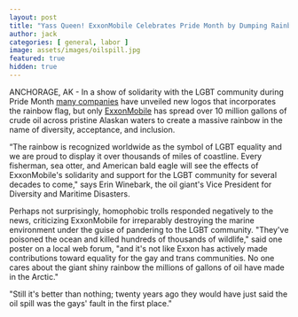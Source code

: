 ```yaml
---
layout: post
title: "Yass Queen! ExxonMobile Celebrates Pride Month by Dumping Rainbow Oil Sheen Across Arctic"
author: jack
categories: [ general, labor ]
image: assets/images/oilspill.jpg
featured: true
hidden: true
---
```


ANCHORAGE, AK - In a show of solidarity with the LGBT community during Pride Month [many companies](https://www.buzzfeed.com/jarrylee/beautiful-rainbow-brand-logos-celebrating-marriage-equality) have unveiled new logos that incorporates the rainbow flag, but only [ExxonMobile](https://finance.yahoo.com/quote/XOM) has spread over 10 million gallons of crude oil across pristine Alaskan waters to create a massive rainbow in the name of diversity, acceptance, and inclusion.

“The rainbow is recognized worldwide as the symbol of LGBT equality and we are proud to display it over thousands of miles of coastline. Every fisherman, sea otter, and American bald eagle will see the effects of ExxonMobile's solidarity and support for the LGBT community for several decades to come," says Erin Winebark, the oil giant's Vice President for Diversity and Maritime Disasters.

Perhaps not surprisingly, homophobic trolls responded negatively to the news, criticizing ExxonMobile for irreparably destroying the marine environment under the guise of pandering to the LGBT community. "They've poisoned the ocean and killed hundreds of thousands of wildlife," said one poster on a local web forum, "and it's not like Exxon has actively made contributions toward equality for the gay and trans communities. No one cares about the giant shiny rainbow the millions of gallons of oil have made in the Arctic."

"Still it's better than nothing; twenty years ago they would have just said the oil spill was the gays' fault in the first place."